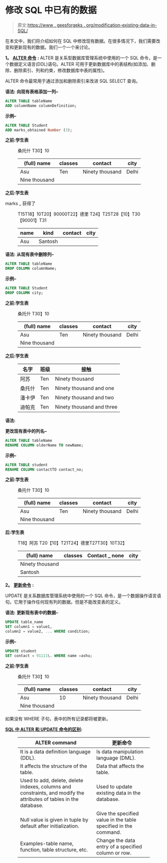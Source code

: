 # 修改 SQL 中已有的数据

> 原文:[https://www . geesforgeks . org/modification-existing-data-in-SQL/](https://www.geeksforgeeks.org/modifying-existing-data-in-sql/)

在本文中，我们将介绍如何在 SQL 中修改现有数据。在很多情况下，我们需要改变和更新现有的数据。我们一个一个来讨论。

**1。** [**ALTER 命令**](https://www.geeksforgeeks.org/sql-alter-add-drop-modify/) **:**
ALTER 是关系型数据库管理系统中使用的一个 SQL 命令，是一个数据定义语言(DDL)语句。ALTER 可用于更新数据库中的表结构(如添加、删除、删除索引、列和约束，修改数据库中表的属性)。

ALTER 命令最常用于通过添加和删除索引来改进 SQL SELECT 查询。

**语法:**
**向现有表格添加一列–**

```sql
ALTER TABLE tableName 
ADD columnName columnDefinition;
```

**示例–**

```sql
ALTER TABLE Student 
ADD marks_obtained Number (3);
```

**之前:学生表**

<figure class="table">桑托什 T30】10

| (full) name | classes | contact | city |
| --- | --- | --- | --- |
| Asu | Ten | Ninety thousand | Delhi |
| Nine thousand |

</figure>

**之后:学生表**

marks _ 获得了

<figure class="table">T15T18】10T20】90000T22】德里 T24】T25T28【10】T30【90001】T31

| name | kind | contact | city |
| --- | --- | --- | --- |
| Asu | Santosh |

</figure>

**语法:**
**从现有表中删除列–**

```sql
ALTER TABLE tableName 
DROP COLUMN columnName;
```

**示例–**

```sql
ALTER TABLE Student 
DROP COLUMN city;
```

**之前:学生表**

<figure class="table">桑托什 T30】10

| (full) name | classes | contact | city |
| --- | --- | --- | --- |
| Asu | Ten | Ninety thousand | Delhi |
| Nine thousand |

</figure>

**之后:学生表**

<figure class="table">

| 名字 | 班级 | 接触 |
| --- | --- | --- |
| 阿苏 | Ten | Ninety thousand |
| 桑托什 | Ten | Ninety thousand and one |
| 潘卡伊 | Ten | Ninety thousand and two |
| 迪帕克 | Ten | Ninety thousand and three |

</figure>

**语法:**

**更改现有表中的列名–**

```sql
ALTER TABLE tableName 
RENAME COLUMN olderName TO newName;
```

**示例–**

```sql
ALTER TABLE student 
RENAME COLUMN contactTO contact_no;
```

**之前:学生表**

<figure class="table">桑托什 T30】10

| (full) name | classes | contact | city |
| --- | --- | --- | --- |
| Asu | Ten | Ninety thousand | Delhi |
| Nine thousand |

</figure>

**后:学生表**

<figure class="table">T18】阿苏 T20【10】T21T24】德里T27T30】10T32】

| (full) name | classes | Contact _ none | city |
| --- | --- | --- | --- |
| Ninety thousand |
| Santosh |

</figure>

**2。** [**更新命令**](https://www.geeksforgeeks.org/sql-update-statement/) **:**

UPDATE 是关系数据库管理系统中使用的一个 SQL 命令，是一个数据操作语言语句。它用于操作任何现有列的数据。但是不能改变表的定义。

**语法:**
**更新现有表中的数据–**

```sql
UPDATE table_name 
SET column1 = value1, 
column2 = value2, ... WHERE condition;
```

**示例–**

```sql
UPDATE student 
SET contact = 91111\. WHERE name =ashu;
```

**之前:学生表**

<figure class="table">桑托什 T30】10

| (full) name | classes | contact | city |
| --- | --- | --- | --- |
| Asu | 10 | Ninety thousand | Delhi |
| Nine thousand |

</figure>

如果没有 WHERE 子句，表中的所有记录都将被更新。

[**SQL 中 ALTER 和 UPDATE 命令的区别**](https://www.geeksforgeeks.org/difference-between-alter-and-update-command-in-sql/)**:**

<figure class="table">

| ALTER command | 更新命令 |
| --- | --- |
| It is a data definition language (DDL). | Is data manipulation language (DML). |
| It affects the structure of the table. | Data that affects the table. |
| Used to add, delete, delete indexes, columns and constraints, and modify the attributes of tables in the database. | Used to update existing data in the database. |
| Null value is given in tuple by default after initialization. | Give the specified value in the table specified in the command. |
| Examples-table name, function, table structure, etc. | Change the data entry of a specified column or row. |

</figure>